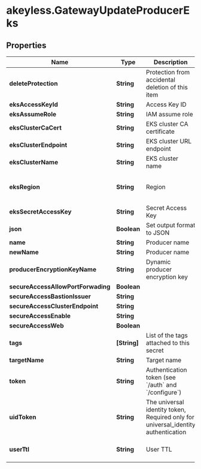 # akeyless.GatewayUpdateProducerEks

## Properties

Name | Type | Description | Notes
------------ | ------------- | ------------- | -------------
**deleteProtection** | **String** | Protection from accidental deletion of this item | [optional] 
**eksAccessKeyId** | **String** | Access Key ID | [optional] 
**eksAssumeRole** | **String** | IAM assume role | [optional] 
**eksClusterCaCert** | **String** | EKS cluster CA certificate | [optional] 
**eksClusterEndpoint** | **String** | EKS cluster URL endpoint | [optional] 
**eksClusterName** | **String** | EKS cluster name | [optional] 
**eksRegion** | **String** | Region | [optional] [default to &#39;us-east-2&#39;]
**eksSecretAccessKey** | **String** | Secret Access Key | [optional] 
**json** | **Boolean** | Set output format to JSON | [optional] 
**name** | **String** | Producer name | 
**newName** | **String** | Producer name | [optional] 
**producerEncryptionKeyName** | **String** | Dynamic producer encryption key | [optional] 
**secureAccessAllowPortForwading** | **Boolean** |  | [optional] 
**secureAccessBastionIssuer** | **String** |  | [optional] 
**secureAccessClusterEndpoint** | **String** |  | [optional] 
**secureAccessEnable** | **String** |  | [optional] 
**secureAccessWeb** | **Boolean** |  | [optional] 
**tags** | **[String]** | List of the tags attached to this secret | [optional] 
**targetName** | **String** | Target name | [optional] 
**token** | **String** | Authentication token (see &#x60;/auth&#x60; and &#x60;/configure&#x60;) | [optional] 
**uidToken** | **String** | The universal identity token, Required only for universal_identity authentication | [optional] 
**userTtl** | **String** | User TTL | [optional] [default to &#39;15m&#39;]


